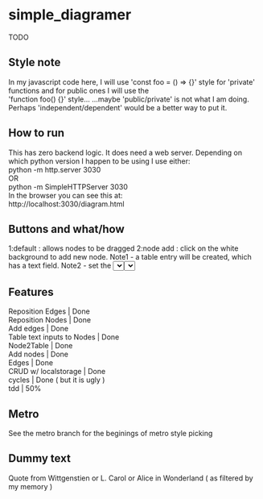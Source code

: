 # simple_diagramer
TODO  

## Style note
In my javascript code here, I will use 'const foo = () => {}'
style for 'private' functions and for public ones I will use the  
'function foo() {}' style...   ...maybe 'public/private' is not what I am doing.  Perhaps 'independent/dependent' would be a better way to put it.     	

## How to run
This has zero backend logic. It does need a web server. Depending on which python version I happen to be using I use either:   
python -m http.server 3030    
OR    
python -m SimpleHTTPServer 3030       
In the browser you can see this at:     
http://localhost:3030/diagram.html

## Buttons and what/how
1:default : allows nodes to be dragged
2:node add : click on the white background to add new node. Note1 - a table entry will be created, which has a text field. Note2 - set the <select> color to choose a background color
3:<select> choose color for the 'node add' button
4:edge add : click on a node and drag to a node. Note1: If you do not drag far enough you will get a circle. This is meant to denote a cycle. Frankly, I do not know if I like this feature or not.
5:tdd : Run the tdd tests ( check console for output )
6:save : This will marshal whatever is currently showing to localstore
7:clear datastore : This will erase the localstore
8:delete : permitts the clicking on the nodes. This will delete nodes and associated paths



## Features
Reposition Edges | Done   
Reposition Nodes | Done   
Add edges | Done   
Table text inputs to Nodes | Done   
Node2Table | Done   
Add nodes | Done    
Edges | Done    
CRUD w/ localstorage | Done 	 
cycles | Done ( but it is ugly )   
tdd | 50%

## Metro 
See the metro branch for the beginings of metro style picking 

## Dummy text
Quote from Wittgenstien or L. Carol or Alice in Wonderland ( as filtered by my memory ) 

